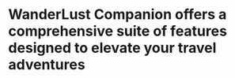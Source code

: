 # WanderLust Companion offers a comprehensive suite of features designed to elevate your travel adventures
